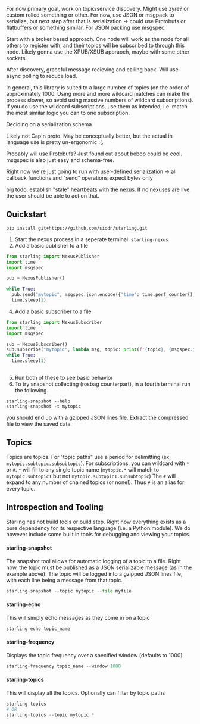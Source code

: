 For now primary goal, work on topic/service discovery. Might use zyre? or custom rolled something or other. For now, use JSON or msgpack to serialize, but next step after that is serialization -> could use Protobufs or flatbuffers or something similar. For JSON packing use msgspec.

Start with a broker based approach. One node will work as the node for all others to register with, and their topics will be subscribed to through this node. Likely gonna use the XPUB/XSUB appraoch, maybe with some other sockets.

After discovery, graceful message recieving and calling back. Will use async polling to reduce load.

In general, this library is suited to a large number of topics (on the order of approximately 1000. Using more and more wildcard matches can make the process slower, so avoid using massive numbers of wildcard subscriptions). If you do use the wildcard subscriptions, use them as intended, i.e. match the most similar logic you can to one subscription.

Deciding on a serialization schema

Likely not Cap'n proto. May be conceptually better, but the actual in language use is pretty un-ergonomic :(.

Probably will use Protobufs? Just found out about bebop could be cool. msgspec is also just easy and schema-free.

Right now we're just going to run with user-defined serialization -> all callback functions and "send" operations expect bytes only

big todo, establish "stale" heartbeats with the nexus. If no nexuses are live, the user should be able to act on that.

## Quickstart
```console
pip install git+https://github.com/siddn/starling.git
```
1. Start the nexus process in a seperate terminal. `starling-nexus`
2. Add a basic publisher to a file
```python
from starling import NexusPublisher
import time
import msgspec

pub = NexusPublisher()

while True:
  pub.send("mytopic", msgspec.json.encode({'time': time.perf_counter(), 'data': 'helooo'})
  time.sleep(1)
```
4. Add a basic subscriber to a file
```python
from starling import NexusSubscriber
import time
import msgspec

sub = NexusSubscriber()
sub.subscribe("mytopic", lambda msg, topic: print(f'{topic}, {msgspec.json.decode(msg)}'))
while True:
  time.sleep(1)
  
```
5. Run both of these to see basic behavior
6. To try snapshot collecting (rosbag counterpart), in a fourth terminal run the following.
```console
starling-snapshot --help
starling-snapshot -t mytopic
```
you should end up with a gzipped JSON lines file. Extract the compressed file to view the saved data.

## Topics
Topics are topics. For "topic paths" use a period for delimitting (ex. `mytopic.subtopic.subsubtopic`).
For subscriptions, you can wildcard with `*` or `#`. `*` will fill to any single topic name (`mytopic.*` will match to `mytopic.subtopic1` but not `mytopic.subtopic1.subsubtopic`)
The `#` will expand to any number of chained topics (or none!). Thus `#` is an alias for every topic.

## Introspection and Tooling
Starling has not build tools or build step. Right now everything exists as a pure dependency for its respective language (i.e. a Python module).
We do however include some built in tools for debugging and viewing your topics.

#### starling-snapshot
The snapshot tool allows for automatic logging of a topic to a file. Right now, the topic must be published as a JSON serializable message (as in the example above). 
The topic will be logged into a gzipped JSON lines file, with each line being a message from that topic.
```python
starling-snapshot --topic mytopic --file myfile
```

#### starling-echo
This will simply echo messages as they come in on a topic
```python
starling-echo topic_name
```

#### starling-frequency
Displays the topic frequency over a specified window (defaults to 1000)
```python
starling-frequency topic_name --window 1000
```

#### starling-topics
This will display all the topics. Optionally can filter by topic paths
```python
starling-topics
# OR
starling-topics --topic mytopic.* 
```

